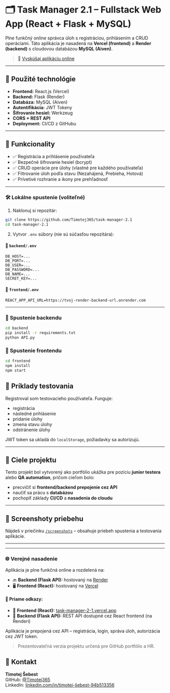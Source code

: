 # 🗂️ Task Manager 2.1 – Fullstack Web App (React + Flask + MySQL)

Plne funkčný online správca úloh s registráciou, prihlásením a CRUD operáciami. Táto aplikácia je nasadená na **Vercel (frontend)** a **Render (backend)** s cloudovou databázou **MySQL (Aiven)**.

> 🔗 [Vyskúšaj aplikáciu online](https://task-manager-2-1.vercel.app)

---

## 🔧 Použité technológie

- **Frontend:** React.js (Vercel)
- **Backend:** Flask (Render)
- **Databáza:** MySQL (Aiven)
- **Autentifikácia:** JWT Tokeny
- **Šifrovanie hesiel:** Werkzeug
- **CORS + REST API**
- **Deployment:** CI/CD z GitHubu

---

## 🔐 Funkcionality

- ✅ Registrácia a prihlásenie používateľa
- ✅ Bezpečné šifrovanie hesiel (bcrypt)
- ✅ CRUD operácie pre úlohy (vlastné pre každého používateľa)
- ✅ Filtrovanie úloh podľa stavu (Nezahájená, Prebieha, Hotová)
- ✅ Prívetivé rozhranie a ikony pre prehľadnosť

---

### 🛠️ Lokálne spustenie (voliteľné)

1. Naklonuj si repozitár:
```bash
git clone https://github.com/Timotej365/task-manager-2.1
cd task-manager-2.1
```

2. Vytvor `.env` súbory (nie sú súčasťou repozitára):

#### 📁 `backend/.env`
```
DB_HOST=...
DB_PORT=...
DB_USER=...
DB_PASSWORD=...
DB_NAME=...
SECRET_KEY=...
```

#### 📁 `frontend/.env`
```
REACT_APP_API_URL=https://tvoj-render-backend-url.onrender.com
```

---

### 🚀 Spustenie backendu

```bash
cd backend
pip install -r requirements.txt
python API.py
```

### 🚀 Spustenie frontendu

```bash
cd frontend
npm install
npm start
```



## 🧪 Príklady testovania

Registroval som testovacieho používateľa. Funguje:

- registrácia  
- následné prihlásenie  
- pridanie úlohy  
- zmena stavu úlohy  
- odstránenie úlohy  

JWT token sa ukladá do `localStorage`, požiadavky sa autorizujú.

---

## 🎯 Ciele projektu

Tento projekt bol vytvorený ako portfólio ukážka pre pozíciu **junior testera** alebo **QA automation**, pričom cieľom bolo:

- precvičiť si **frontend/backend prepojenie cez API**
- naučiť sa prácu s **databázou**
- pochopiť základy **CI/CD** a **nasadenia do cloudu**

---

## 📂 Screenshoty priebehu

Nájdeš v priečinku [`/screenshots`](./screenshots) – obsahuje priebeh spustenia a testovania aplikácie.

---

---

### 🌐 Verejné nasadenie

Aplikácia je plne funkčná online a rozdelená na:

- 🔙 **Backend (Flask API):** hostovaný na [Render](https://render.com)
- 🖥️ **Frontend (React):** hostovaný na [Vercel](https://vercel.com)

#### 🔗 Priame odkazy:

- 🧠 **Frontend (React):** [task-manager-2-1.vercel.app](https://task-manager-2-1.vercel.app)
- 🔧 **Backend (Flask API):** REST API dostupné cez React frontend (na Renderi)

Aplikácia je prepojená cez API – registrácia, login, správa úloh, autorizácia cez JWT token.

> Prezentovateľná verzia projektu určená pre GitHub portfólio a HR.


## 👤 Kontakt

**Timotej Šebest**  
GitHub: [@Timotej365](https://github.com/Timotej365)  
LinkedIn: [linkedin.com/in/timotej-šebest-94b513356](https://linkedin.com/in/timotej-šebest-94b513356)


